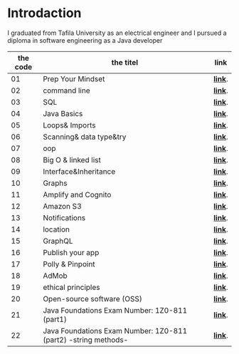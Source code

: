 # Introdaction
I graduated from Tafila University as an electrical engineer and I pursued a diploma in software engineering as a Java developer

|  the code | the titel                                                      | link  | 
|-----------|----------------------------------------------------------------|-------|
01          | Prep Your Mindset                                              |**[link](https://waelalqawasmi.github.io/reading-notes/redeme1)**.
02          | command line                                                   |**[link](https://waelalqawasmi.github.io/reading-notes/redeme2)**.
03           | SQL                                                            |**[link](https://waelalqawasmi.github.io/reading-notes/redeme3)**.
04          | Java Basics                                                    |**[link](https://waelalqawasmi.github.io/reading-notes/redeme4)**.
05          | Loops& Imports                                                 |**[link](https://waelalqawasmi.github.io/reading-notes/redeme5)**.
06          | Scanning& data type&try                                        |**[link](https://waelalqawasmi.github.io/reading-notes/redeme6)**.
07          | oop                                                            |**[link](https://waelalqawasmi.github.io/reading-notes/redeme7)**.
08          | Big O & linked list                                            |**[link](https://waelalqawasmi.github.io/reading-notes/redeme8)**.
09         | Interface&Inheritance                                          |**[link](https://waelalqawasmi.github.io/reading-notes/redeme9)**.
10         | Graphs                                                         |**[link](https://waelalqawasmi.github.io/reading-notes/readme10)**.
11        | Amplify and Cognito                                            |**[link](https://waelalqawasmi.github.io/reading-notes/readme11)**.
12        | Amazon S3                                                      |**[link](https://waelalqawasmi.github.io/reading-notes/readme12)**.
13        | Notifications                                                  |**[link](https://waelalqawasmi.github.io/reading-notes/readme13)**.
14       | location                                                       |**[link](https://waelalqawasmi.github.io/reading-notes/readme14)**.
15       | GraphQL                                                        |**[link](https://waelalqawasmi.github.io/reading-notes/readme15)**.
16      | Publish your app                                               |**[link](https://waelalqawasmi.github.io/reading-notes/readme16)**.
17      | Polly & Pinpoint                                               |**[link](https://waelalqawasmi.github.io/reading-notes/readme17)**.
18      | AdMob                                                          |**[link](https://waelalqawasmi.github.io/reading-notes/readme18)**.
19      | ethical principles                                             |**[link](https://waelalqawasmi.github.io/reading-notes/readme19)**.
20     | Open-source software (OSS)                                     |**[link](https://waelalqawasmi.github.io/reading-notes/readme20)**.
21     | Java Foundations Exam Number: 1Z0-811 (part1)                  |**[link](https://waelalqawasmi.github.io/reading-notes/readme21)**.
22    | Java Foundations Exam Number: 1Z0-811 (part2) -string methods- |**[link](https://waelalqawasmi.github.io/reading-notes/readme22)**.